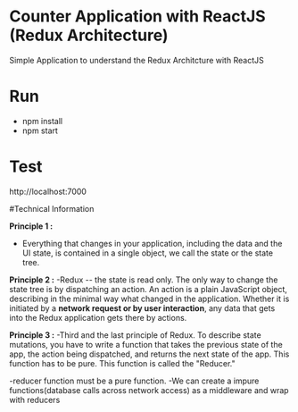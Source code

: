 # Counter Application with ReactJS (Redux Architecture)
  Simple Application to understand the Redux Architcture with ReactJS
  
# Run
- npm install
- npm start

# Test
http://localhost:7000


#Technical Information

**Principle 1 :**
- Everything that changes in your application, including the data and the UI state, is contained in a single object, we call the state or the state tree.

**Principle 2 :**
-Redux -- the state is read only. The only way to change the state tree is by dispatching an action. An action is a plain JavaScript object, describing in the minimal way what changed in the application. Whether it is initiated by a **network request or by user interaction**, any data that gets into the Redux application gets there by actions.

**Principle 3 :**
-Third and the last principle of Redux. To describe state mutations, you have to write a function that takes the previous state of the app, the action being dispatched, and returns the next state of the app. This function has to be pure. This function is called the "Reducer."

-reducer function must be a pure function.
-We can create a impure functions(database calls across network access) as a middleware and wrap with reducers
